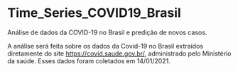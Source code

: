 # Time_Series_COVID19_Brasil
Análise de dados da COVID-19 no Brasil e predição de novos casos.

A análise será feita sobre os dados da Covid-19 no Brasil extraídos diretamente do site https://covid.saude.gov.br/, administrado pelo Ministério da saúde. Esses dados foram coletados em 14/01/2021.
